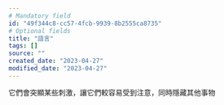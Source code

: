 ```yaml
---
# Mandatory field
id: "49f344c8-cc57-4fcb-9939-8b2555ca8735"
# Optional fields
title: "語言"
tags: []
source: ""
created_date: "2023-04-27"
modified_date: "2023-04-27"
---
```

它們會突顯某些刺激，讓它們較容易受到注意，同時隱藏其他事物